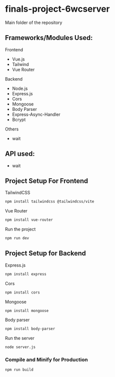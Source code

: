 # finals-project-6wcserver

Main folder of the repository

## Frameworks/Modules Used:

Frontend
  - Vue.js
  - Tailwind
  - Vue Router

Backend
  - Node.js
  - Express.js
  - Cors
  - Mongoose
  - Body Parser
  - Express-Async-Handler
  - Bcrypt

Others
  -  wait

## API used:
  - wait

## Project Setup For Frontend

TailwindCSS
```sh
npm install tailwindcss @tailwindcss/vite
```

Vue Router
```sh
npm install vue-router
```

Run the project
```sh
npm run dev
```

## Project Setup for Backend

Express.js
```sh
npm install express
```

Cors
```sh
npm install cors
```

Mongoose
```sh
npm install mongoose
```

Body parser
```sh
npm install body-parser
```

Run the server
```sh
node server.js
```

### Compile and Minify for Production

```sh
npm run build
```
